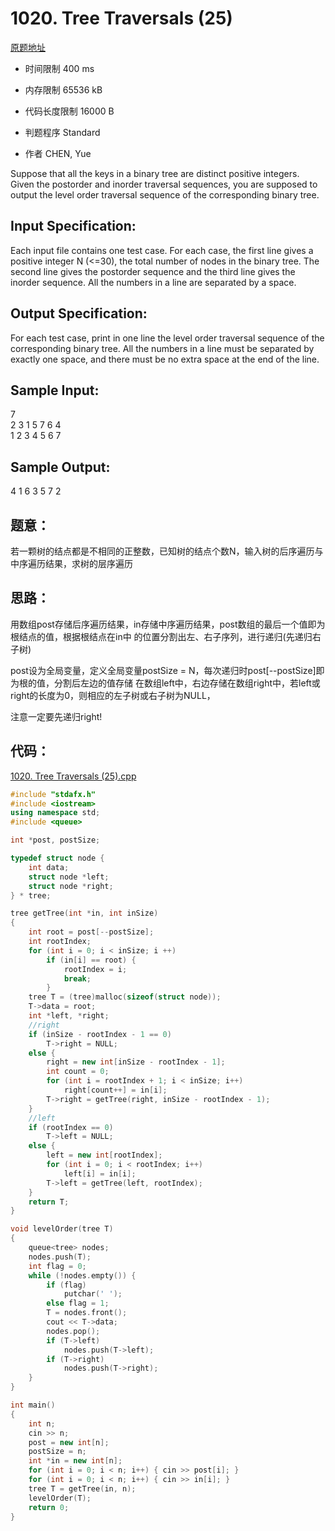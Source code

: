 # 1020. Tree Traversals (25)
[原题地址](https://www.patest.cn/contests/pat-a-practise/1020)
* 时间限制 400 ms

* 内存限制 65536 kB

* 代码长度限制 16000 B

* 判题程序 Standard 

* 作者 CHEN, Yue


Suppose that all the keys in a binary tree are distinct positive integers. Given the postorder and inorder traversal 
sequences, you are supposed to output the level order traversal sequence of the corresponding binary tree.



## Input Specification: 

Each input file contains one test case. For each case, the first line gives a positive integer N (<=30), the total 
number of nodes in the binary tree. The second line gives the postorder sequence and the third line gives the inorder 
sequence. All the numbers in a line are separated by a space.


## Output Specification: 

For each test case, print in one line the level order traversal sequence of the corresponding binary tree. All the 
numbers in a line must be separated by exactly one space, and there must be no extra space at the end of the line.



## Sample Input:
7  
2 3 1 5 7 6 4  
1 2 3 4 5 6 7  

## Sample Output:
4 1 6 3 5 7 2  



## 题意：

若一颗树的结点都是不相同的正整数，已知树的结点个数N，输入树的后序遍历与中序遍历结果，求树的层序遍历

## 思路：

用数组post存储后序遍历结果，in存储中序遍历结果，post数组的最后一个值即为根结点的值，根据根结点在in中
的位置分割出左、右子序列，进行递归(先递归右子树)

post设为全局变量，定义全局变量postSize = N，每次递归时post[--postSize]即为根的值，分割后左边的值存储
在数组left中，右边存储在数组right中，若left或right的长度为0，则相应的左子树或右子树为NULL，

注意一定要先递归right!

## 代码：

[1020. Tree Traversals (25).cpp ](https://github.com/jerrykcode/PAT-Advanced-Level-Practise/blob/master/PAT%20Advanced%20Level%20Practice/1020.%20Tree%20Traversals%20(25)/1020.%20Tree%20Traversals%20(25).cpp)


```cpp
#include "stdafx.h"
#include <iostream>
using namespace std;
#include <queue>

int *post, postSize;

typedef struct node {
	int data;
	struct node *left;
	struct node *right;
} * tree;

tree getTree(int *in, int inSize)
{
	int root = post[--postSize];
	int rootIndex;
	for (int i = 0; i < inSize; i ++)
		if (in[i] == root) {
			rootIndex = i;
			break;
		}
	tree T = (tree)malloc(sizeof(struct node));
	T->data = root;
	int *left, *right;
	//right
	if (inSize - rootIndex - 1 == 0)
		T->right = NULL;
	else {
		right = new int[inSize - rootIndex - 1];
		int count = 0;
		for (int i = rootIndex + 1; i < inSize; i++)
			right[count++] = in[i];
		T->right = getTree(right, inSize - rootIndex - 1);
	}
	//left
	if (rootIndex == 0)
		T->left = NULL;
	else {
		left = new int[rootIndex];
		for (int i = 0; i < rootIndex; i++)
			left[i] = in[i];
		T->left = getTree(left, rootIndex);
	}
	return T;
}

void levelOrder(tree T)
{
	queue<tree> nodes;
	nodes.push(T);
	int flag = 0;
	while (!nodes.empty()) {
		if (flag)
			putchar(' ');
		else flag = 1;
		T = nodes.front();
		cout << T->data;
		nodes.pop();
		if (T->left)
			nodes.push(T->left);
		if (T->right)
			nodes.push(T->right);
	}
}

int main()
{
	int n;
	cin >> n;
	post = new int[n];
	postSize = n;
	int *in = new int[n];
	for (int i = 0; i < n; i++) { cin >> post[i]; }
	for (int i = 0; i < n; i++) { cin >> in[i]; }
	tree T = getTree(in, n);
	levelOrder(T);
	return 0;
}
```
